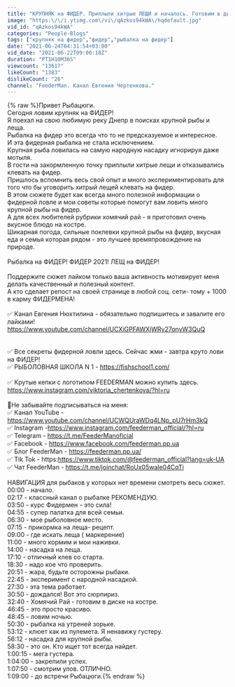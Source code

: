 ```yaml
---
title: "КРУПНЯК на ФИДЕР. Приплыли хитрые ЛЕЩИ и началось. Готовим в диске на костре."
image: "https:\/\/i.ytimg.com\/vi\/qAzkos94kWA\/hqdefault.jpg"
vid_id: "qAzkos94kWA"
categories: "People-Blogs"
tags: ["крупняк на фидер","фидер","рыбалка на фидер"]
date: "2021-06-24T04:31:54+03:00"
vid_date: "2021-06-22T09:00:18Z"
duration: "PT1H10M36S"
viewcount: "13617"
likeCount: "1383"
dislikeCount: "26"
channel: "FeederMan. Канал Евгения Чертенкова."
---
```

{% raw %}Привет Рыбацюги.<br />Сегодня ловим крупняк на ФИДЕР!<br />Я поехал на свою любимую реку Днепр в поисках крупной рыбы и леща.<br />Рыбалка на фидер это всегда что то не предсказуемое и интересное.<br />И эта фидерная рыбалка не стала исключением.<br />Крупная рыба ловилась на самую народную насадку игнорируя даже мотыля.<br />В гости на закормленную  точку приплыли хитрые лещи и отказывались клевать на фидер.<br />Пришлось вспомнить весь свой опыт и много экспериментировать для того что бы уговорить хитрый лещей клевать на фидер. <br />В этом сюжете будет  как всегда много полезной информации о фидерной ловле и мои советы которые помогут вам  ловить много крупной рыбы на фидер.<br />А для всех любителей рубрики хомячий рай - я приготовил очень вкусное блюдо на костре.<br />Шикарная погода, сильные поклевки крупной рыбы на фидер, вкусная еда и семья которая рядом - это лучшее времяпровождение на природе.<br /><br />Рыбалка на ФИДЕР! ФИДЕР 2021! ЛЕЩ на ФИДЕР!<br /><br />Поддержите сюжет лайком только ваша активность мотивирует меня делать качественный и полезный контент.<br />А кто сделает репост на своей странице в любой соц. сети- тому + 1000 в карму ФИДЕРМЕНА!<br /> <br />✅ Канал Евгения Нюхтилина - обязательно подпишитесь и завалите его лайками!<br />       <a rel="nofollow" target="blank" href="https://www.youtube.com/channel/UCXiGPFAWXjWRy27onyW3QuQ">https://www.youtube.com/channel/UCXiGPFAWXjWRy27onyW3QuQ</a><br /><br /><br />✅   Все секреты фидерной ловли здесь. Сейчас жми - завтра круто лови на ФИДЕР!<br />✅ РЫБОЛОВНАЯ ШКОЛА N 1 - <a rel="nofollow" target="blank" href="https://fishschool1.com/">https://fishschool1.com/</a><br /><br />✅ Крутые кепки с логотипом FEEDERMAN можно купить здесь.<br />       <a rel="nofollow" target="blank" href="https://www.instagram.com/viktoria_chertenkova/?hl=ru">https://www.instagram.com/viktoria_chertenkova/?hl=ru</a><br /><br />📌Не забывайте подписываться на меня:<br />✅ Канал YouTube - <a rel="nofollow" target="blank" href="https://www.youtube.com/channel/UCWQUraWDq4LNp_pU7rHm3kQ">https://www.youtube.com/channel/UCWQUraWDq4LNp_pU7rHm3kQ</a><br />✅ Instagram -​ ​<a rel="nofollow" target="blank" href="https://www.instagram.com/feederman_official/?hl=ru">https://www.instagram.com/feederman_official/?hl=ru</a><br />✅ Telegram - <a rel="nofollow" target="blank" href="https://t.me/FeederManoficial">https://t.me/FeederManoficial</a><br />✅ Facebook - <a rel="nofollow" target="blank" href="https://www.facebook.com/feederman.pp.ua">https://www.facebook.com/feederman.pp.ua</a><br />✅ Блог FeederMan - <a rel="nofollow" target="blank" href="https://feederman.pp.ua/">https://feederman.pp.ua/</a><br />✅ Tik Tok - https:<a rel="nofollow" target="blank" href="https://www.tiktok.com/@feederman_official?lang=uk-UA">https://www.tiktok.com/@feederman_official?lang=uk-UA</a><br />✅  Чат FeederMan - <a rel="nofollow" target="blank" href="https://t.me/joinchat/RoUx05wale04CqTi">https://t.me/joinchat/RoUx05wale04CqTi</a><br /><br />НАВИГАЦИЯ для рыбаков у которых нет времени смотреть весь сюжет.<br />00:00 - начало.<br />02:17 - классный канал о рыбалке РЕКОМЕНДУЮ.<br />03:50 - курс Фидермен - это сила!<br />04:55 - супер палатка для всей семьи.<br />06:30 - мое рыболовное место.<br />07:15 - прикормка на леща- рецепт.<br />09:00 - где искать леща ( маркерение)<br />11:00 - много кормим и мои наживки.<br />14:00 - насадка на леща.<br />17:10 - отличный клев со старта.<br />18:30 - надо кое что проверить.<br />20:51 - жара, будьте осторожны рыбаки.<br />22:45 - эксперимент с народной насадкой.<br />27:30 - эта тема работает.<br />30:50 - дождался! Вот это сюрпириз.<br />32:40 - Хомячий Рай - готовим в диске на костре.<br />46:45 - это просто красиво.<br />48:45 - ловим ночью.<br />50:30 - рыбалка на утреней зорьке.<br />53:12 - клюет как из пулемета. Я ненавижу густеру.<br />56:12 - насадка для крупной рыбы.<br />58:30 - это он. Кто ищет тот всегда найдет.<br />1:00:15 -  мега густера.<br />1:04:00 - закрепили успех.<br />1:07:50 - смотрим улов. ОТЛИЧНО.<br />1:09:00 - до встречи Рыбацюги.{% endraw %}
